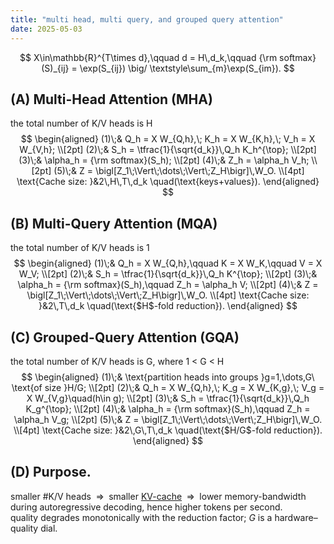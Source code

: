 ```yaml
---
title: "multi head, multi query, and grouped query attention"
date: 2025-05-03
---
```



$$
X\in\mathbb{R}^{T\times d},\qquad d = H\,d_k,\qquad 
{\rm softmax}(S)_{ij} = \exp(S_{ij}) \big/ \textstyle\sum_{m}\exp(S_{im}).
$$

##  (A) Multi-Head Attention (MHA) 
the total number of K/V heads is H
$$
\begin{aligned}
(1)\;& Q_h = X W_{Q,h},\; K_h = X W_{K,h},\; V_h = X W_{V,h}; \\[2pt]
(2)\;& S_h = \tfrac{1}{\sqrt{d_k}}\,Q_h K_h^{\top}; \\[2pt]
(3)\;& \alpha_h = {\rm softmax}(S_h); \\[2pt]
(4)\;& Z_h = \alpha_h V_h; \\[2pt]
(5)\;& Z = \bigl[Z_1\;\Vert\;\dots\;\Vert\;Z_H\bigr]\,W_O. \\[4pt]
\text{Cache size: }&2\,H\,T\,d_k \quad(\text{keys+values}). 
\end{aligned}
$$

##  (B) Multi-Query Attention (MQA)
the total number of K/V heads is 1
$$
\begin{aligned}
(1)\;& Q_h = X W_{Q,h},\qquad K = X W_K,\qquad V = X W_V; \\[2pt]
(2)\;& S_h = \tfrac{1}{\sqrt{d_k}}\,Q_h K^{\top}; \\[2pt]
(3)\;& \alpha_h = {\rm softmax}(S_h),\qquad Z_h = \alpha_h V; \\[2pt]
(4)\;& Z = \bigl[Z_1\;\Vert\;\dots\;\Vert\;Z_H\bigr]\,W_O. \\[4pt]
\text{Cache size: }&2\,T\,d_k \quad(\text{$H$-fold reduction}). 
\end{aligned}
$$

##  (C) Grouped-Query Attention (GQA)
the total number of K/V heads is G, where 1 < G < H
$$
\begin{aligned}
(1)\;& \text{partition heads into groups }g=1,\dots,G\ \text{of size }H/G; \\[2pt]
(2)\;& Q_h = X W_{Q,h},\;
          K_g = X W_{K,g},\;
          V_g = X W_{V,g}\quad(h\in g); \\[2pt]
(3)\;& S_h = \tfrac{1}{\sqrt{d_k}}\,Q_h K_g^{\top}; \\[2pt]
(4)\;& \alpha_h = {\rm softmax}(S_h),\qquad Z_h = \alpha_h V_g; \\[2pt]
(5)\;& Z = \bigl[Z_1\;\Vert\;\dots\;\Vert\;Z_H\bigr]\,W_O. \\[4pt]
\text{Cache size: }&2\,G\,T\,d_k \quad(\text{$H/G$-fold reduction}). 
\end{aligned}
$$

##  (D) Purpose.
smaller #K/V heads $\;\Rightarrow\;$ smaller [KV-cache](../what-is-kv-cache) $\;\Rightarrow\;$ lower memory-bandwidth during autoregressive decoding, hence higher tokens per second.  
quality degrades monotonically with the reduction factor; $G$ is a hardware–quality dial.
